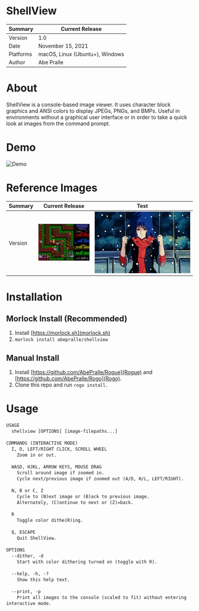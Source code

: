# ShellView

Summary   | Current Release
----------|-----------------------
Version   | 1.0
Date      | November 15, 2021
Platforms | macOS, Linux (Ubuntu+), Windows
Author    | Abe Pralle

# About
ShellView is a console-based image viewer. It uses character block graphics and ANSI colors to display JPEGs, PNGs, and BMPs. Useful in environments without a graphical user interface or in order to take a quick look at images from the command prompt.

# Demo
![Demo](Media/Videos/ShellView-Demo.gif)

# Reference Images
Summary   | Current Release                              | Test
----------|----------------------------------------------|----
Version   | ![Gauntlet II](Media/Images/GauntletII.jpeg) | ![Minmei](Media/Images/Minmei.jpeg)

# Installation

## Morlock Install (Recommended)
1. Install [https://morlock.sh](morlock.sh)
2. `morlock install abepralle/shellview`

## Manual Install
1. Install [https://github.com/AbePralle/Rogue](Rogue) and [https://github.com/AbePralle/Rogo](Rogo).
2. Clone this repo and run `rogo install`.

# Usage
    USAGE
      shellview [OPTIONS] [image-filepaths...]

    COMMANDS (INTERACTIVE MODE)
      I, O, LEFT/RIGHT CLICK, SCROLL WHEEL
        Zoom in or out.

      WASD, HJKL, ARROW KEYS, MOUSE DRAG
        Scroll around image if zoomed in.
        Cycle next/previous image if zoomed out (A/D, H/L, LEFT/RIGHT).

      N, B or C, Z
        Cycle to (N)ext image or (B)ack to previous image.
        Alternately, (C)ontinue to next or (Z)=back.

      R
        Toggle color dithe(R)ing.

      Q, ESCAPE
        Quit ShellView.

    OPTIONS
      --dither, -d
        Start with color dithering turned on (toggle with R).

      --help, -h, -?
        Show this help text.

      --print, -p
        Print all images to the console (scaled to fit) without entering interactive mode.

